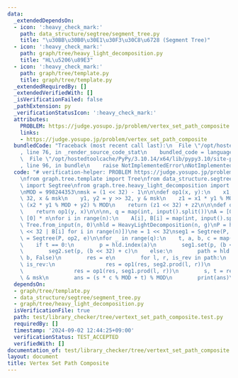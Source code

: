 ```yaml
---
data:
  _extendedDependsOn:
  - icon: ':heavy_check_mark:'
    path: data_structure/segtree/segment_tree.py
    title: "\u30BB\u30B0\u30E1\u30F3\u30C8\u6728 (Segment Tree)"
  - icon: ':heavy_check_mark:'
    path: graph/tree/heavy_light_decomposition.py
    title: "HL\u5206\u89E3"
  - icon: ':heavy_check_mark:'
    path: graph/tree/template.py
    title: graph/tree/template.py
  _extendedRequiredBy: []
  _extendedVerifiedWith: []
  _isVerificationFailed: false
  _pathExtension: py
  _verificationStatusIcon: ':heavy_check_mark:'
  attributes:
    PROBLEM: https://judge.yosupo.jp/problem/vertex_set_path_composite
    links:
    - https://judge.yosupo.jp/problem/vertex_set_path_composite
  bundledCode: "Traceback (most recent call last):\n  File \"/opt/hostedtoolcache/PyPy/3.10.14/x64/lib/pypy3.10/site-packages/onlinejudge_verify/documentation/build.py\"\
    , line 76, in _render_source_code_stat\n    bundled_code = language.bundle(\n\
    \  File \"/opt/hostedtoolcache/PyPy/3.10.14/x64/lib/pypy3.10/site-packages/onlinejudge_verify/languages/python.py\"\
    , line 96, in bundle\n    raise NotImplementedError\nNotImplementedError\n"
  code: "# verification-helper: PROBLEM https://judge.yosupo.jp/problem/vertex_set_path_composite\n\
    \nfrom graph.tree.template import Tree\nfrom data_structure.segtree.segment_tree\
    \ import Segtree\nfrom graph.tree.heavy_light_decomposition import HeavyLightDecomposition\n\
    \nMOD = 998244353\nmsk = (1 << 32) - 1\n\n\ndef op1(x, y):\n    x1, x2 = x >>\
    \ 32, x & msk\n    y1, y2 = y >> 32, y & msk\n    z1 = x1 * y1 % MOD\n    z2 =\
    \ (x2 * y1 % MOD + y2) % MOD\n    return (z1 << 32) + z2\n\n\ndef op2(x, y):\n\
    \    return op1(y, x)\n\n\nn, q = map(int, input().split())\nA = [0] * n\nB =\
    \ [0] * n\nfor i in range(n):\n    A[i], B[i] = map(int, input().split())\ng =\
    \ Tree.from_input(n, 0)\nhld = HeavyLightDecomposition(n, g)\nP = hld.build_list([A[i]\
    \ << 32 | B[i] for i in range(n)])\ne = 1 << 32\nseg1 = Segtree(P, op1, e)\nseg2\
    \ = Segtree(P, op2, e)\n\nfor _ in range(q):\n    t, a, b, c = map(int, input().split())\n\
    \    if t == 0:\n        p = hld.index(a)\n        seg1.set(p, (b << 32) + c)\n\
    \        seg2.set(p, (b << 32) + c)\n    else:\n        path = hld.path_query_noncommutative(a,\
    \ b, False)\n        res = e\n        for l, r, is_rev in path:\n            if\
    \ is_rev:\n                res = op1(res, seg2.prod(l, r))\n            else:\n\
    \                res = op1(res, seg1.prod(l, r))\n        s, t = res >> 32, res\
    \ & msk\n        ans = (s * c % MOD + t) % MOD\n        print(ans)\n"
  dependsOn:
  - graph/tree/template.py
  - data_structure/segtree/segment_tree.py
  - graph/tree/heavy_light_decomposition.py
  isVerificationFile: true
  path: test/library_checker/tree/vertext_set_path_composite.test.py
  requiredBy: []
  timestamp: '2024-09-02 12:44:25+09:00'
  verificationStatus: TEST_ACCEPTED
  verifiedWith: []
documentation_of: test/library_checker/tree/vertext_set_path_composite.test.py
layout: document
title: Vertex Set Path Composite
---
```

